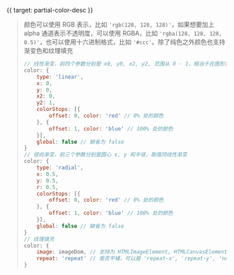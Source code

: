 
{{ target: partial-color-desc }}

> 颜色可以使用 RGB 表示，比如 `'rgb(128, 128, 128)'`，如果想要加上 alpha 通道表示不透明度，可以使用 RGBA，比如 `'rgba(128, 128, 128, 0.5)'`，也可以使用十六进制格式，比如 `'#ccc'`。除了纯色之外颜色也支持渐变色和纹理填充
> ```js
> // 线性渐变，前四个参数分别是 x0, y0, x2, y2, 范围从 0 - 1，相当于在图形包围盒中的百分比，如果 globalCoord 为 `true`，则该四个值是绝对的像素位置
> color: {
>     type: 'linear',
>     x: 0,
>     y: 0,
>     x2: 0,
>     y2: 1,
>     colorStops: [{
>         offset: 0, color: 'red' // 0% 处的颜色
>     }, {
>         offset: 1, color: 'blue' // 100% 处的颜色
>     }],
>     global: false // 缺省为 false
> }
> // 径向渐变，前三个参数分别是圆心 x, y 和半径，取值同线性渐变
> color: {
>     type: 'radial',
>     x: 0.5,
>     y: 0.5,
>     r: 0.5,
>     colorStops: [{
>         offset: 0, color: 'red' // 0% 处的颜色
>     }, {
>         offset: 1, color: 'blue' // 100% 处的颜色
>     }],
>     global: false // 缺省为 false
> }
> // 纹理填充
> color: {
>     image: imageDom, // 支持为 HTMLImageElement, HTMLCanvasElement，不支持路径字符串
>     repeat: 'repeat' // 是否平铺，可以是 'repeat-x', 'repeat-y', 'no-repeat'
> }
> ```

